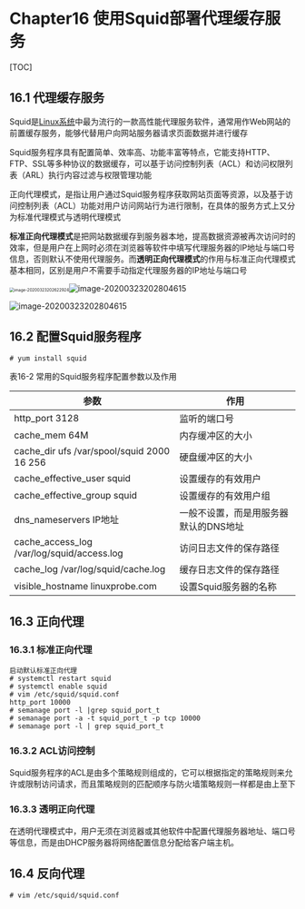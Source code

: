 # Chapter16 使用Squid部署代理缓存服务

[TOC]

## 16.1 代理缓存服务

Squid是[Linux系统](https://www.linuxprobe.com/)中最为流行的一款高性能代理服务软件，通常用作Web网站的前置缓存服务，能够代替用户向网站服务器请求页面数据并进行缓存

Squid服务程序具有配置简单、效率高、功能丰富等特点，它能支持HTTP、FTP、SSL等多种协议的数据缓存，可以基于访问控制列表（ACL）和访问权限列表（ARL）执行内容过滤与权限管理功能

正向代理模式，是指让用户通过Squid服务程序获取网站页面等资源，以及基于访问控制列表（ACL）功能对用户访问网站行为进行限制，在具体的服务方式上又分为标准代理模式与透明代理模式

**标准正向代理模式**是把网站数据缓存到服务器本地，提高数据资源被再次访问时的效率，但是用户在上网时必须在浏览器等软件中填写代理服务器的IP地址与端口号信息，否则默认不使用代理服务。而**透明正向代理模式**的作用与标准正向代理模式基本相同，区别是用户不需要手动指定代理服务器的IP地址与端口号

<img src="C:\Users\方也\AppData\Roaming\Typora\typora-user-images\image-20200323202622924.png" alt="image-20200323202622924" style="zoom:50%;" />![image-20200323202804615](C:\Users\方也\AppData\Roaming\Typora\typora-user-images\image-20200323202804615.png)

![image-20200323202804615](C:\Users\方也\AppData\Roaming\Typora\typora-user-images\image-20200323202804615.png)

## 16.2 配置Squid服务程序

```
# yum install squid
```

表16-2                 常用的Squid服务程序配置参数以及作用

| 参数                                       | 作用                                  |
| ------------------------------------------ | ------------------------------------- |
| http_port 3128                             | 监听的端口号                          |
| cache_mem 64M                              | 内存缓冲区的大小                      |
| cache_dir ufs /var/spool/squid 2000 16 256 | 硬盘缓冲区的大小                      |
| cache_effective_user squid                 | 设置缓存的有效用户                    |
| cache_effective_group squid                | 设置缓存的有效用户组                  |
| dns_nameservers IP地址                     | 一般不设置，而是用服务器默认的DNS地址 |
| cache_access_log /var/log/squid/access.log | 访问日志文件的保存路径                |
| cache_log /var/log/squid/cache.log         | 缓存日志文件的保存路径                |
| visible_hostname linuxprobe.com            | 设置Squid服务器的名称                 |

## 16.3 正向代理

### 16.3.1 标准正向代理

```
启动默认标准正向代理
# systemctl restart squid
# systemctl enable squid
# vim /etc/squid/squid.conf
http_port 10000
# semanage port -l |grep squid_port_t
# semanage port -a -t squid_port_t -p tcp 10000
# semanage port -l | grep squid_port_t
```

### 16.3.2 ACL访问控制

Squid服务程序的ACL是由多个策略规则组成的，它可以根据指定的策略规则来允许或限制访问请求，而且策略规则的匹配顺序与防火墙策略规则一样都是由上至下

### 16.3.3 透明正向代理

在透明代理模式中，用户无须在浏览器或其他软件中配置代理服务器地址、端口号等信息，而是由DHCP服务器将网络配置信息分配给客户端主机。

## 16.4 反向代理

```
# vim /etc/squid/squid.conf
```

